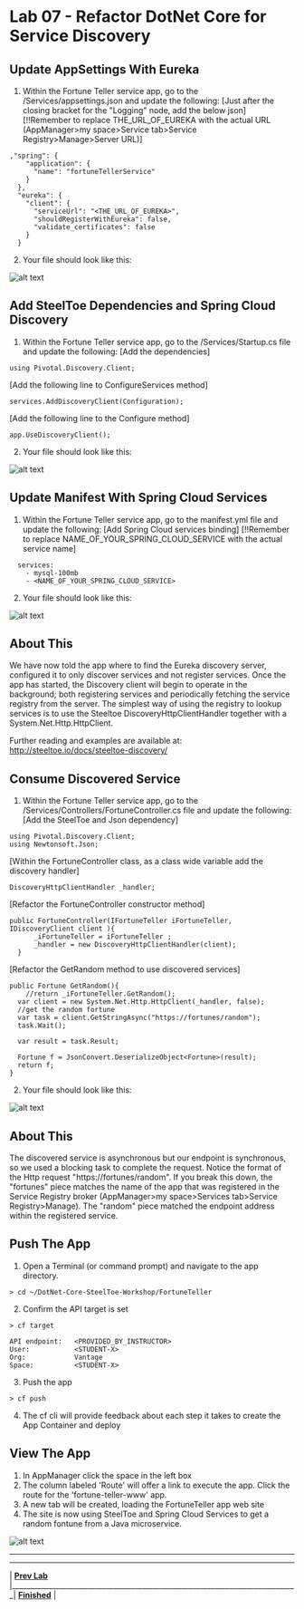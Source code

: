 [vsCodeFortuneControllerCs]: img/vsCodeFortuneControllerCs.png " "
[vsCodeAppSettingsCs]: img/vsCodeAppSettingsCs.png " "
[vsCodeStartupCs]: img/vsCodeStartupCs.png " "
[vsCodeManifestCs]: img/vsCodeManifestCs.png " "
[spaceGhost]: img/spaceghost_0.jpg ""

# Lab 07 - Refactor DotNet Core for Service Discovery

## Update AppSettings With Eureka
1. Within the Fortune Teller service app, go to the /Services/appsettings.json and update the following:
[Just after the closing bracket for the "Logging" node, add the below json]
[!!Remember to replace THE_URL_OF_EUREKA with the actual URL (AppManager>my space>Service tab>Service Registry>Manage>Server URL)]
```
,"spring": {
    "application": {
      "name": "fortuneTellerService"
    }
  },
  "eureka": {
    "client": {
      "serviceUrl": "<THE_URL_OF_EUREKA>",
      "shouldRegisterWithEureka": false,
      "validate_certificates": false
    }
  }
```
2. Your file should look like this:

![alt text][vsCodeAppSettingsCs]
## Add SteelToe Dependencies and Spring Cloud Discovery
1. Within the Fortune Teller service app, go to the /Services/Startup.cs file and update the following:
[Add the dependencies]
```
using Pivotal.Discovery.Client;
```
[Add the following line to ConfigureServices method]
```
services.AddDiscoveryClient(Configuration);
```
[Add the following line to the Configure method]
```
app.UseDiscoveryClient();
```
2. Your file should look like this:

![alt text][vsCodeStartupCs]
## Update Manifest With Spring Cloud Services
1. Within the Fortune Teller service app, go to the manifest.yml file and update the following:
[Add Spring Cloud services binding]
[!!Remember to replace NAME_OF_YOUR_SPRING_CLOUD_SERVICE with the actual service name]
```
  services:
    - mysql-100mb
    - <NAME_OF_YOUR_SPRING_CLOUD_SERVICE>
```
2. Your file should look like this:

![alt text][vsCodeManifestCs]
## About This
We have now told the app where to find the Eureka discovery server, configured it to only discover services and not register services. Once the app has started, the Discovery client will begin to operate in the background; both registering services and periodically fetching the service registry from the server. The simplest way of using the registry to lookup services is to use the Steeltoe DiscoveryHttpClientHandler together with a System.Net.Http.HttpClient.

Further reading and examples are available at: http://steeltoe.io/docs/steeltoe-discovery/

## Consume Discovered Service
1. Within the Fortune Teller service app, go to the /Services/Controllers/FortuneController.cs file and update the following:
[Add the SteelToe and Json dependency]
```
using Pivotal.Discovery.Client;
using Newtonsoft.Json;
```
[Within the FortuneController class, as a class wide variable add the discovery handler]
```
DiscoveryHttpClientHandler _handler;
```
[Refactor the FortuneController constructor method]
```
public FortuneController(IFortuneTeller iFortuneTeller, IDiscoveryClient client ){
      _iFortuneTeller = iFortuneTeller ;
      _handler = new DiscoveryHttpClientHandler(client);
  }
```
[Refactor the GetRandom method to use discovered services]
```
public Fortune GetRandom(){
	//return _iFortuneTeller.GetRandom();
  var client = new System.Net.Http.HttpClient(_handler, false);
  //get the random fortune
  var task = client.GetStringAsync("https://fortunes/random");
  task.Wait();

  var result = task.Result;

  Fortune f = JsonConvert.DeserializeObject<Fortune>(result);
  return f;
}
```
2. Your file should look like this:

![alt text][vsCodeFortuneControllerCs]

## About This
The discovered service is asynchronous but our endpoint is synchronous, so we used a blocking task to complete the request. Notice the format of the Http request "https://fortunes/random". If you break this down, the "fortunes" piece matches the name of the app that was registered in the Service Registry broker (AppManager>my space>Services tab>Service Registry>Manage). The "random" piece matched the endpoint address within the registered service.

## Push The App
1. Open a Terminal (or command prompt) and navigate to the app directory.
```
> cd ~/DotNet-Core-SteelToe-Workshop/FortuneTeller
```
2. Confirm the API target is set
```
> cf target

API endpoint:   <PROVIDED_BY_INSTRUCTOR>
User:           <STUDENT-X>
Org:            Vantage
Space:          <STUDENT-X>
```
3. Push the app
```
> cf push
```
4. The cf cli will provide feedback about each step it takes to create the App Container and deploy

## View The App
1. In AppManager click the <STUDENT-X> space in the left box
2. The column labeled 'Route' will offer a link to execute the app. Click the route for the 'fortune-teller-www' app.
3. A new tab will be created, loading the FortuneTeller app web site
4. The site is now using SteelToe and Spring Cloud Services to get a random fontune from a Java microservice.


![alt text][spaceGhost]



___

___
| **[Prev Lab](../Lab-06/README.md)** |_______________________________________________________________________________| **[Finished](../../README.md)** |